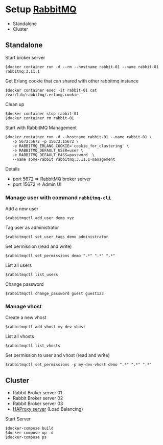 # Setup [RabbitMQ](https://hub.docker.com/_/rabbitmq)
* Standalone
* Cluster

## Standalone

Start broker server
```
$docker container run -d --rm --hostname rabbit-01 --name rabbit-01 rabbitmq:3.11.1
```

Get Erlang cookie that can shared with other rabbitmq instance
```
$docker container exec -it rabbit-01 cat /var/lib/rabbitmq/.erlang.cookie
```

Clean up
```
$docker container stop rabbit-01
$docker container rm rabbit-01
```

Start with RabbitMQ Management
```
$docker container run -d --hostname rabbit-01 --name rabbit-01 \
   -p 5672:5672 -p 15672:15672 \
   -e RABBITMQ_ERLANG_COOKIE='cookie_for_clustering' \
   -e RABBITMQ_DEFAULT_USER=user \
   -e RABBITMQ_DEFAULT_PASS=password  \
   --name some-rabbit rabbitmq:3.11.1-management
```

Details
* port 5672 => RabbitMQ broker server
* port 15672 => Admin UI

### Manage user with command `rabbitmq-cli`
Add a new user
```
$rabbitmqctl add_user demo xyz
```
Tag user as administrator
```
$rabbitmqctl set_user_tags demo administrator
```
Set permission (read and write)
```
$rabbitmqctl set_permissions demo ".*" ".*" ".*"
```
List all users
```
$rabbitmqctl list_users
```
Change password
```
$rabbitmqctl change_password guest guest123
```

### Manage vhost
Create a new vhost
```
$rabbitmqctl add_vhost my-dev-vhost
```
List all vhosts
```
$rabbitmqctl list_vhosts
```
Set permission to user and vhost (read and write)
```
$rabbitmqctl set_permissions -p my-dev-vhost demo ".*" ".*" ".*"
```

## Cluster
* Rabbit Broker server 01
* Rabbit Broker server 02
* Rabbit Broker server 03
* [HAProxy server](https://hub.docker.com/_/haproxy) (Load Balancing)

Start Server
```
$docker-compose build
$docker-compose up -d
$docker-compose ps
```